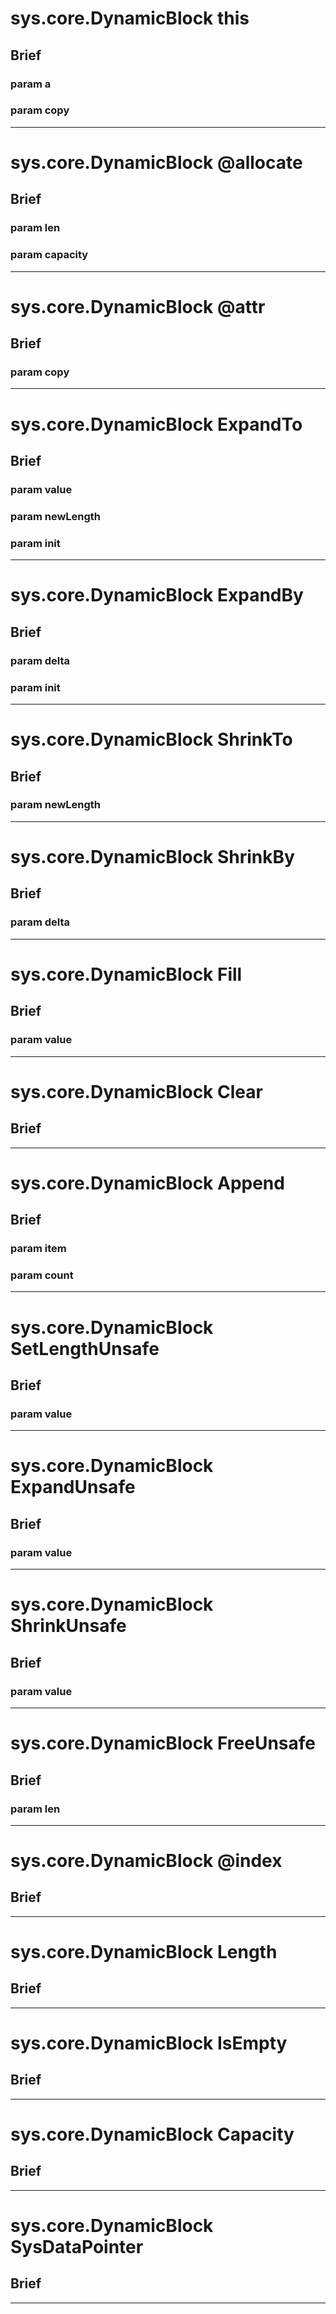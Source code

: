 sys.core.DynamicBlock this
=
## Brief

### param a

### param copy

***

sys.core.DynamicBlock @allocate
=
## Brief

### param len

### param capacity

***

sys.core.DynamicBlock @attr
=
## Brief

### param copy

***

sys.core.DynamicBlock ExpandTo
=
## Brief

### param value

### param newLength

### param init

***

sys.core.DynamicBlock ExpandBy
=
## Brief

### param delta

### param init

***

sys.core.DynamicBlock ShrinkTo
=
## Brief

### param newLength

***

sys.core.DynamicBlock ShrinkBy
=
## Brief

### param delta

***

sys.core.DynamicBlock Fill
=
## Brief

### param value

***

sys.core.DynamicBlock Clear
=
## Brief

***

sys.core.DynamicBlock Append
=
## Brief

### param item

### param count

***

sys.core.DynamicBlock SetLengthUnsafe
=
## Brief

### param value

***

sys.core.DynamicBlock ExpandUnsafe
=
## Brief

### param value

***

sys.core.DynamicBlock ShrinkUnsafe
=
## Brief

### param value

***

sys.core.DynamicBlock FreeUnsafe
=
## Brief

### param len

***

sys.core.DynamicBlock @index
=
## Brief

***

sys.core.DynamicBlock Length
=
## Brief

***

sys.core.DynamicBlock IsEmpty
=
## Brief

***

sys.core.DynamicBlock Capacity
=
## Brief

***

sys.core.DynamicBlock SysDataPointer
=
## Brief

***

